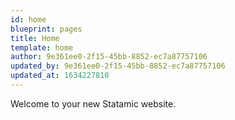 ```yaml
---
id: home
blueprint: pages
title: Home
template: home
author: 9e361ee0-2f15-45bb-8852-ec7a87757106
updated_by: 9e361ee0-2f15-45bb-8852-ec7a87757106
updated_at: 1634227810
---
```

Welcome to your new Statamic website.